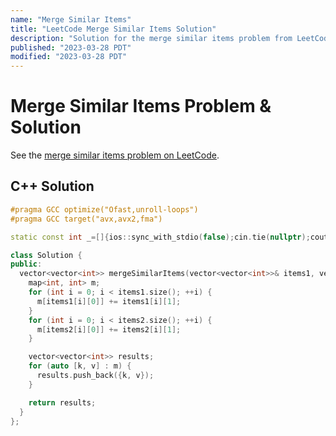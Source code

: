 ```yaml
---
name: "Merge Similar Items"
title: "LeetCode Merge Similar Items Solution"
description: "Solution for the merge similar items problem from LeetCode."
published: "2023-03-28 PDT"
modified: "2023-03-28 PDT"
---
```


# Merge Similar Items Problem & Solution

See the [merge similar items problem on LeetCode](https://leetcode.com/problems/merge-similar-items).

## C++ Solution

```cpp
#pragma GCC optimize("Ofast,unroll-loops")
#pragma GCC target("avx,avx2,fma")

static const int _=[]{ios::sync_with_stdio(false);cin.tie(nullptr);cout.tie(nullptr);return 0;}();

class Solution {
public:
  vector<vector<int>> mergeSimilarItems(vector<vector<int>>& items1, vector<vector<int>>& items2) {
    map<int, int> m;
    for (int i = 0; i < items1.size(); ++i) {
      m[items1[i][0]] += items1[i][1];
    }
    for (int i = 0; i < items2.size(); ++i) {
      m[items2[i][0]] += items2[i][1];
    }

    vector<vector<int>> results;
    for (auto [k, v] : m) {
      results.push_back({k, v});
    }

    return results;
  }
};
```
